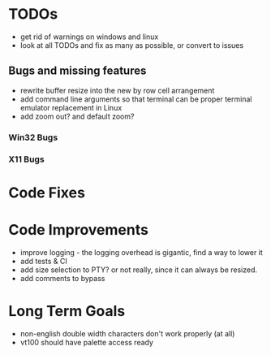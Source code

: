 ﻿# TODOs

- get rid of warnings on windows and linux
- look at all TODOs and fix as many as possible, or convert to issues

## Bugs and missing features

- rewrite buffer resize into the new by row cell arrangement
- add command line arguments so that terminal can be proper terminal emulator replacement in Linux
- add zoom out? and default zoom? 

### Win32 Bugs

### X11 Bugs

# Code Fixes

# Code Improvements 

- improve logging - the logging overhead is gigantic, find a way to lower it
- add tests & CI
- add size selection to PTY? or not really, since it can always be resized. 
- add comments to bypass

# Long Term Goals

- non-english double width characters don't work properly (at all)
- vt100 should have palette access ready
